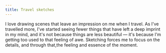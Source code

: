 ```yaml
---
title: Travel sketches
---
```


I love drawing scenes that leave an impression on me when I travel. As I've travelled more, I've started seeing fewer things that have left a deep imprint in my mind, and it's not because things are less beautiful — it's because I'm getting too used to that feeling of awe. Sketching forces me to focus on the details, and through that,the feeling and essence of the moment.
